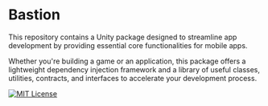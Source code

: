 
# Bastion

This repository contains a Unity package designed to streamline app development by providing essential core functionalities for mobile apps.

Whether you're building a game or an application, this package offers a lightweight dependency injection framework and a library of useful classes, utilities, contracts, and interfaces to accelerate your development process.

[![MIT License](https://img.shields.io/badge/License-MIT-green.svg)](https://choosealicense.com/licenses/mit/)